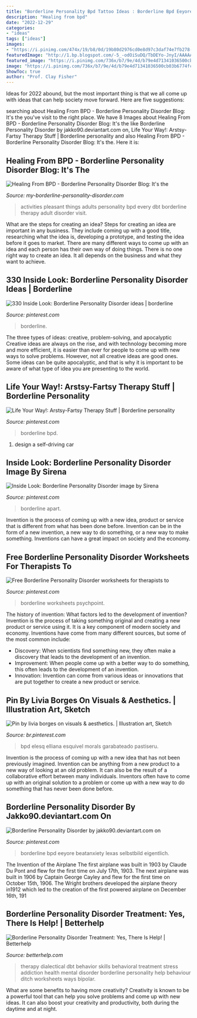 ```yaml
---
title: "Borderline Personality Bpd Tattoo Ideas : Borderline Bpd Eeyore Beatanxiety Lexas Selbstbild Eigentlich"
description: "Healing from bpd"
date: "2022-12-29"
categories:
- "ideas"
tags: ["ideas"]
images:
- "https://i.pinimg.com/474x/19/b8/0d/19b80d2976cd0e8d97c3daf74e7fb278--personality-disorder-lyrics.jpg"
featuredImage: "http://1.bp.blogspot.com/-5_-odOiSuDQ/TbDEYo-JnyI/AAAAAAAAA4Y/CNOxC-QLlFQ/s1600/BPD+Adult+Pleasant+Activities+Page+1.JPG"
featured_image: "https://i.pinimg.com/736x/b7/9e/4d/b79e4d71341036500cb03b6774fc8005.jpg"
image: "https://i.pinimg.com/736x/b7/9e/4d/b79e4d71341036500cb03b6774fc8005.jpg"
ShowToc: true
author: "Prof. Clay Fisher"
---
```



Ideas for 2022 abound, but the most important thing is that we all come up with ideas that can help society move forward. Here are five suggestions: 

	

		
searching about Healing From BPD - Borderline Personality Disorder Blog: It&#039;s the you've visit to the right place. We have 8 Images about Healing From BPD - Borderline Personality Disorder Blog: It&#039;s the like Borderline Personality Disorder by jakko90.deviantart.com on, Life Your Way!: Arstsy-Fartsy Therapy Stuff | Borderline personality and also Healing From BPD - Borderline Personality Disorder Blog: It&#039;s the. Here it is:
		
    
## Healing From BPD - Borderline Personality Disorder Blog: It&#039;s The

<img loading=lazy src="http://1.bp.blogspot.com/-5_-odOiSuDQ/TbDEYo-JnyI/AAAAAAAAA4Y/CNOxC-QLlFQ/s1600/BPD+Adult+Pleasant+Activities+Page+1.JPG" onerror="this.onerror=null;this.src='https://tse4.mm.bing.net/th?id=OIP.-38OPBTkp2_azTdDzNDc_wHaKN&amp;pid=15.1';" alt="Healing From BPD - Borderline Personality Disorder Blog: It&#039;s the">

_Source: my-borderline-personality-disorder.com_

>activities pleasant things adults personality bpd every dbt borderline therapy adult disorder visit. 

	

What are the steps for creating an idea?
Steps for creating an idea are important in any business. They include coming up with a good title, researching what the idea is, developing a prototype, and testing the idea before it goes to market. 
There are many different ways to come up with an idea and each person has their own way of doing things. There is no one right way to create an idea. It all depends on the business and what they want to achieve.

    
## 330 Inside Look: Borderline Personality Disorder Ideas | Borderline

<img loading=lazy src="https://i.pinimg.com/474x/19/b8/0d/19b80d2976cd0e8d97c3daf74e7fb278--personality-disorder-lyrics.jpg" onerror="this.onerror=null;this.src='https://tse1.mm.bing.net/th?id=OIP.Of3KTUpD6PPRZ-b34enYpAEsEs&amp;pid=15.1';" alt="330 Inside Look: Borderline Personality Disorder ideas | borderline">

_Source: pinterest.com_

>borderline. 

	

The three types of ideas: creative, problem-solving, and apocalyptic
Creative ideas are always on the rise, and with technology becoming more and more efficient, it is easier than ever for people to come up with new ways to solve problems. However, not all creative ideas are good ones. Some ideas can be quite apocalyptic, and that is why it is important to be aware of what type of idea you are presenting to the world.

    
## Life Your Way!: Arstsy-Fartsy Therapy Stuff | Borderline Personality

<img loading=lazy src="https://i.pinimg.com/originals/c0/53/08/c05308d679987b6acae82ebb29e431c6.jpg" onerror="this.onerror=null;this.src='https://tse1.mm.bing.net/th?id=OIP.ai7oGQJRPpPPZuS7gFjMHAHaFi&amp;pid=15.1';" alt="Life Your Way!: Arstsy-Fartsy Therapy Stuff | Borderline personality">

_Source: pinterest.com_

>borderline bpd. 

	

1. design a self-driving car 

    
## Inside Look: Borderline Personality Disorder Image By Sirena

<img loading=lazy src="https://i.pinimg.com/originals/43/f8/56/43f8562e2067819016166c0ce859a2fe.jpg" onerror="this.onerror=null;this.src='https://tse2.mm.bing.net/th?id=OIP.9v6mzq3jJsl34RN3J7U48QHaHa&amp;pid=15.1';" alt="Inside Look: Borderline Personality Disorder image by Sirena">

_Source: pinterest.com_

>borderline apart. 

	

Invention is the process of coming up with a new idea, product or service that is different from what has been done before. Invention can be in the form of a new invention, a new way to do something, or a new way to make something. Inventions can have a great impact on society and the economy.

    
## Free Borderline Personality Disorder Worksheets For Therapists To

<img loading=lazy src="https://i.pinimg.com/736x/04/0a/23/040a232021ddca306e05321c8f24e636.jpg" onerror="this.onerror=null;this.src='https://tse1.mm.bing.net/th?id=OIP.Qaw9enLYNRuIsJUs0ks7YAHaHa&amp;pid=15.1';" alt="Free Borderline Personality Disorder worksheets for therapists to">

_Source: pinterest.com_

>borderline worksheets psychpoint. 

	

The history of invention: What factors led to the development of invention?
Invention is the process of taking something original and creating a new product or service using it. It is a key component of modern society and economy. Inventions have come from many different sources, but some of the most common include: 
- Discovery: When scientists find something new, they often make a discovery that leads to the development of an invention. 
- Improvement: When people come up with a better way to do something, this often leads to the development of an invention. 
- Innovation: Invention can come from various ideas or innovations that are put together to create a new product or service.

    
## Pin By Livia Borges On Visuals &amp; Aesthetics. | Illustration Art, Sketch

<img loading=lazy src="https://i.pinimg.com/originals/41/4a/ea/414aeaefc69d09f9a888fc8abeab029d.jpg" onerror="this.onerror=null;this.src='https://tse3.mm.bing.net/th?id=OIP.EONLuJQWfs5id7ziEXBqBAHaH0&amp;pid=15.1';" alt="Pin by livia borges on visuals &amp; aesthetics. | Illustration art, Sketch">

_Source: br.pinterest.com_

>bpd elesq elliana esquivel morals garabateado pastiseru. 

	

Invention is the process of coming up with a new idea that has not been previously imagined. Invention can be anything from a new product to a new way of looking at an old problem. It can also be the result of a collaborative effort between many individuals. Inventors often have to come up with an original solution to a problem or come up with a new way to do something that has never been done before.

    
## Borderline Personality Disorder By Jakko90.deviantart.com On

<img loading=lazy src="https://i.pinimg.com/736x/b7/9e/4d/b79e4d71341036500cb03b6774fc8005.jpg" onerror="this.onerror=null;this.src='https://tse4.mm.bing.net/th?id=OIP.EuEcclAfK6pb9qYLfIZ02AHaEn&amp;pid=15.1';" alt="Borderline Personality Disorder by jakko90.deviantart.com on">

_Source: pinterest.com_

>borderline bpd eeyore beatanxiety lexas selbstbild eigentlich. 

	

The Invention of the Airplane
The first airplane was built in 1903 by Claude Du Pont and flew for the first time on July 17th, 1903. The next airplane was built in 1906 by Captain George Cayley and flew for the first time on October 15th, 1906. The Wright brothers developed the airplane theory in1912 which led to the creation of the first powered airplane on December 16th, 191
    
## Borderline Personality Disorder Treatment: Yes, There Is Help! | Betterhelp

<img loading=lazy src="https://dz9yg0snnohlc.cloudfront.net/borderline-personality-disorder-treatment-yes-there-is-help-6.jpg" onerror="this.onerror=null;this.src='https://tse3.mm.bing.net/th?id=OIP.1_5nOIoYwPyUKa16DX8KOgHaFt&amp;pid=15.1';" alt="Borderline Personality Disorder Treatment: Yes, There Is Help! | Betterhelp">

_Source: betterhelp.com_

>therapy dialectical dbt behavior skills behavioral treatment stress addiction health mental disorder borderline personality help behaviour ditch worksheets ways bipolar. 

	

What are some benefits to having more creativity?
Creativity is known to be a powerful tool that can help you solve problems and come up with new ideas. It can also boost your creativity and productivity, both during the daytime and at night.

